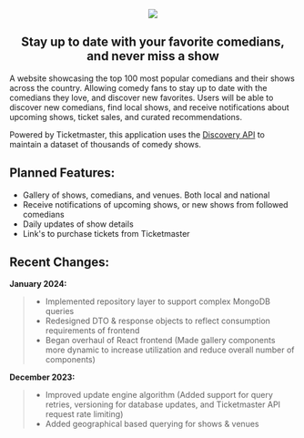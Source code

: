 <p align="center">
  <img src="https://github.com/jp34/comedypull/assets/33505893/e1a7a5f5-65aa-49b8-a647-48ddd05c64e2">
</p>

<div align="center">
  
## Stay up to date with your favorite comedians, and never miss a show

</div>

A website showcasing the top 100 most popular comedians and their shows across the country. Allowing comedy fans to stay up to date with the comedians they love, and discover new favorites. Users will be able to discover new comedians, find local shows, and receive notifications about upcoming shows, ticket sales, and curated recommendations.

Powered by Ticketmaster, this application uses the [Discovery API](https://developer.ticketmaster.com/products-and-docs/apis/discovery-api/v2/) to maintain a dataset of thousands of comedy shows. 

## Planned Features:

* Gallery of shows, comedians, and venues. Both local and national
* Receive notifications of upcoming shows, or new shows from followed comedians
* Daily updates of show details
* Link's to purchase tickets from Ticketmaster

## Recent Changes:

**January 2024:**
> * Implemented repository layer to support complex MongoDB queries
> * Redesigned DTO & response objects to reflect consumption requirements of frontend
> * Began overhaul of React frontend (Made gallery components more dynamic to increase utilization and reduce overall number of components)

**December 2023:**
> * Improved update engine algorithm (Added support for query retries, versioning for database updates, and Ticketmaster API request rate limiting)
> * Added geographical based querying for shows & venues
